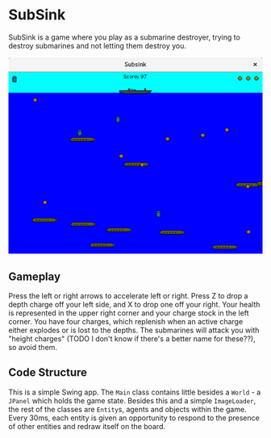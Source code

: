 # SubSink

SubSink is a game where you play as a submarine destroyer, trying to destroy submarines and not letting them destroy you.

![Gameplay Screenshot](screenshot.png)

## Gameplay

Press the left or right arrows to accelerate left or right.
Press Z to drop a depth charge off your left side, and X to drop one off your right.
Your health is represented in the upper right corner and your charge stock in the left corner.
You have four charges, which replenish when an active charge either explodes or is lost to the depths.
The submarines will attack you with "height charges" (TODO I don't know if there's a better name for these??), so avoid them.

## Code Structure

This is a simple Swing app.
The `Main` class contains little besides a `World` - a `JPanel` which holds the game state.
Besides this and a simple `ImageLoader`, the rest of the classes are `Entity`s, agents and objects within the game.
Every 30ms, each entity is given an opportunity to respond to the presence of other entities and redraw itself on the board.
